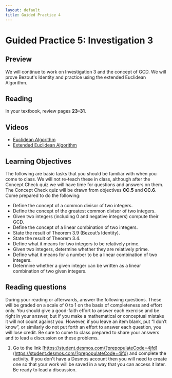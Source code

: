 ```yaml
---
layout: default
title: Guided Practice 4
---
```

# Guided Practice 5: Investigation 3

## Preview

We will continue to work on Investigation 3 and the concept of GCD. We will prove Bezout's Identity and practice using the extended Euclidean Algorithm.

## Reading

In your textbook, review pages __23–31__. 

## Videos

+ [Euclidean Algorithm](https://www.youtube.com/watch?v=PIqsgnd5mmk)
+ [Extended Euclidean Algorithm](https://www.youtube.com/watch?v=2Yy6cfw4okM)

## Learning Objectives 

The following are basic tasks that you should be familiar with when you come to class. We will not re-teach these in class, although after the Concept Check quiz we will have time for questions and answers on them. The Concept Check quiz will be drawn from objectives __CC.5__ and __CC.6__. Come prepared to do the following:

+ Define the concept of a common divisor of two integers.
+ Define the concept of the greatest common divisor of two integers.
+ Given two integers (including 0 and negative integers) compute their GCD.
+ Define the concept of a linear combination of two integers.
+ State the result of Theorem 3.9 (Bezout’s Identity).
+ State the result of Theorem 3.4.
+ Define what it means for two integers to be relatively prime.
+ Given two integers, determine whether they are relatively prime.
+ Define what it means for a number to be a linear combination of two integers.
+ Determine whether a given integer can be written as a linear combination of two given integers.

## Reading questions

During your reading or afterwards, answer the following questions. These will be graded on a scale of 0 to 1 on the basis of completeness and effort only. You should give a good-faith effort to answer each exercise and be right in your answer, but if you make a mathematical or conceptual mistake it will not count against you. However, if you leave an item blank, put “I don’t know”, or similarly do not put forth an effort to answer each question, you will lose credit. Be sure to come to class prepared to share your answers and to lead a discussion on these problems.

1. Go to the link [https://student.desmos.com/?prepopulateCode=4jfd](https://student.desmos.com/?prepopulateCode=4jfd) and complete the activity. If you don't have a Desmos account then you will need to create one so that your work will be saved in a way that you can access it later. Be ready to lead a discussion.
